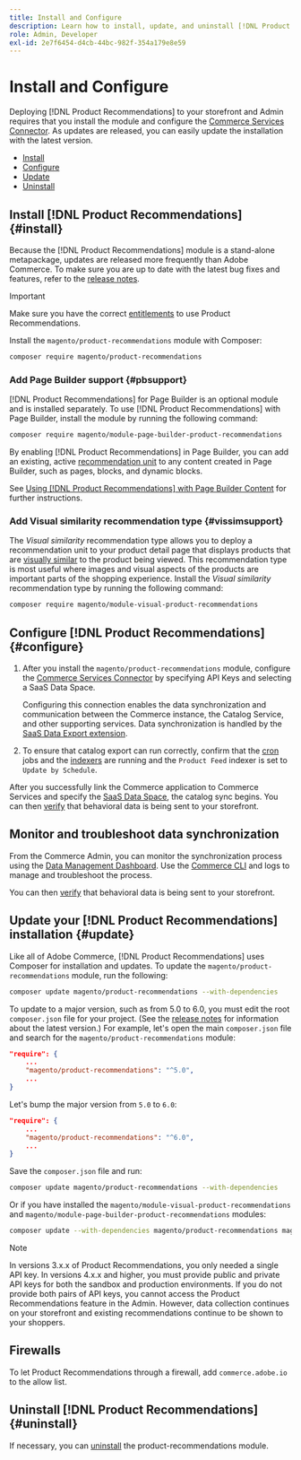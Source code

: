 ```yaml
---
title: Install and Configure
description: Learn how to install, update, and uninstall [!DNL Product Recommendations].
role: Admin, Developer
exl-id: 2e7f6454-d4cb-44bc-982f-354a179e8e59
---
```

# Install and Configure

Deploying [!DNL Product Recommendations] to your storefront and Admin requires that you install the module and configure the [Commerce Services Connector](../landing/saas.md). As updates are released, you can easily update the installation with the latest version.

- [Install](#install)
- [Configure](#configure)
- [Update](#update)
- [Uninstall](#uninstall)

## Install [!DNL Product Recommendations] {#install}

Because the [!DNL Product Recommendations] module is a stand-alone metapackage, updates are released more frequently than Adobe Commerce. To make sure you are up to date with the latest bug fixes and features, refer to the [release notes](release-notes.md).

>[!IMPORTANT]
>
>Make sure you have the correct [entitlements](../landing/saas.md#credentials) to use Product Recommendations.

Install the `magento/product-recommendations` module with Composer:

```bash
composer require magento/product-recommendations
```

### Add Page Builder support {#pbsupport}

[!DNL Product Recommendations] for Page Builder is an optional module and is installed separately. To use [!DNL Product Recommendations] with Page Builder, install the module by running the following command:

```bash
composer require magento/module-page-builder-product-recommendations
```

By enabling [!DNL Product Recommendations] in Page Builder, you can add an existing, active [recommendation unit](https://experienceleague.adobe.com/en/docs/commerce-admin/page-builder/add-content/recommendations) to any content created in Page Builder, such as pages, blocks, and dynamic blocks.

See [Using [!DNL Product Recommendations] with Page Builder Content](page-builder.md) for further instructions.

### Add Visual similarity recommendation type {#vissimsupport}

The _Visual similarity_ recommendation type allows you to deploy a recommendation unit to your product detail page that displays products that are [visually similar](type.md#visualsim) to the product being viewed. This recommendation type is most useful where images and visual aspects of the products are important parts of the shopping experience. Install the _Visual similarity_ recommendation type by running the following command:

```bash
composer require magento/module-visual-product-recommendations
```

## Configure [!DNL Product Recommendations] {#configure}

1. After you install the `magento/product-recommendations` module, configure the [Commerce Services Connector](../landing/saas.md) by specifying API Keys and selecting a SaaS Data Space.

   Configuring this connection enables the data synchronization and communication between the Commerce instance, the Catalog Service, and other supporting services. Data synchronization is handled by the [SaaS Data Export extension](../data-export/overview.md).

1. To ensure that catalog export can run correctly, confirm that the [cron](https://experienceleague.adobe.com/en/docs/commerce-operations/configuration-guide/cli/configure-cron-jobs) jobs and the [indexers](https://experienceleague.adobe.com/en/docs/commerce-operations/configuration-guide/cli/manage-indexers) are running and the `Product Feed` indexer is set to `Update by Schedule`.

After you successfully link the Commerce application to Commerce Services and specify the [SaaS Data Space](../landing/saas.md#saas-configuration), the catalog sync begins. You can then [verify](https://developer.adobe.com/commerce/services/shared-services/storefront-events/collector/verify/) that behavioral data is being sent to your storefront.

## Monitor and troubleshoot data synchronization

From the Commerce Admin, you can monitor the synchronization process using the [Data Management Dashboard](https://experienceleague.adobe.com/en/docs/commerce-admin/systems/data-transfer/data-dashboard). Use the [Commerce CLI](../data-export/data-export-cli-commands.md#troubleshooting) and logs to manage and troubleshoot the process.

 You can then [verify](https://developer.adobe.com/commerce/services/shared-services/storefront-events/collector/verify/) that behavioral data is being sent to your storefront.

## Update your [!DNL Product Recommendations] installation {#update}

Like all of Adobe Commerce, [!DNL Product Recommendations] uses Composer for installation and updates. To update the `magento/product-recommendations` module, run the following:

```bash
composer update magento/product-recommendations --with-dependencies
```

To update to a major version, such as from 5.0 to 6.0, you must edit the root `composer.json` file for your project. (See the [release notes](release-notes.md) for information about the latest version.) For example, let's open the main `composer.json` file and search for the `magento/product-recommendations` module:

```json
"require": {
    ...
    "magento/product-recommendations": "^5.0",
    ...
}
```

Let's bump the major version from `5.0` to `6.0`:

```json
"require": {
    ...
    "magento/product-recommendations": "^6.0",
    ...
}
```

Save the `composer.json` file and run:

```bash
composer update magento/product-recommendations --with-dependencies
```

Or if you have installed the `magento/module-visual-product-recommendations` and `magento/module-page-builder-product-recommendations` modules:

```bash
composer update --with-dependencies magento/product-recommendations magento/module-visual-product-recommendations magento/module-page-builder-product-recommendations
```

>[!NOTE]
>
> In versions 3.x.x of Product Recommendations, you only needed a single API key. In versions 4.x.x and higher, you must provide public and private API keys for both the sandbox and production environments. If you do not provide both pairs of API keys, you cannot access the Product Recommendations feature in the Admin. However,  data collection continues on your storefront and existing recommendations continue to be shown to your shoppers.

## Firewalls

To let Product Recommendations through a firewall, add `commerce.adobe.io` to the allow list.

## Uninstall [!DNL Product Recommendations] {#uninstall}

If necessary, you can [uninstall](https://experienceleague.adobe.com/en/docs/commerce-operations/installation-guide/tutorials/uninstall-modules) the product-recommendations module.
